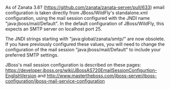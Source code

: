As of Zanata 3.6? (https://github.com/zanata/zanata-server/pull/633) email configuration is taken directly from JBoss/WildFly's standalone.xml configuration, using the mail session configured with the JNDI name "java:jboss/mail/Default".  In the default configuration of JBoss/WildFly, this expects an SMTP server on localhost port 25.

The JNDI strings starting with "java:global/zanata/smtp/" are now obsolete.  If you have previously configured these values, you will need to change the configuration of the mail session "java:jboss/mail/Default" to include your preferred SMTP settings.

JBoss's mail session configuration is described on these pages: https://developer.jboss.org/wiki/JBossAS720EmailSessionConfigurtion-EnglishVersion and http://www.mastertheboss.com/jboss-server/jboss-configuration/jboss-mail-service-configuration
